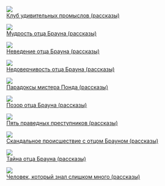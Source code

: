 ![](/books/detective/Гилберт%20Кит%20Честертон/Клуб%20удивительных%20промыслов%20(рассказы).jpg)  
[Клуб удивительных промыслов (рассказы)](/books/detective/Гилберт%20Кит%20Честертон/Клуб%20удивительных%20промыслов%20(рассказы))

![](/books/detective/Гилберт%20Кит%20Честертон/Мудрость%20отца%20Брауна%20(рассказы).jpg)  
[Мудрость отца Брауна (рассказы)](/books/detective/Гилберт%20Кит%20Честертон/Мудрость%20отца%20Брауна%20(рассказы))

![](/books/detective/Гилберт%20Кит%20Честертон/Неведение%20отца%20Брауна%20(рассказы).jpg)  
[Неведение отца Брауна (рассказы)](/books/detective/Гилберт%20Кит%20Честертон/Неведение%20отца%20Брауна%20(рассказы))

![](/books/detective/Гилберт%20Кит%20Честертон/Недоверчивость%20отца%20Брауна%20(рассказы).jpg)  
[Недоверчивость отца Брауна (рассказы)](/books/detective/Гилберт%20Кит%20Честертон/Недоверчивость%20отца%20Брауна%20(рассказы))

![](/books/detective/Гилберт%20Кит%20Честертон/Парадоксы%20мистера%20Понда%20(рассказы).jpg)  
[Парадоксы мистера Понда (рассказы)](/books/detective/Гилберт%20Кит%20Честертон/Парадоксы%20мистера%20Понда%20(рассказы))

![](/books/detective/Гилберт%20Кит%20Честертон/Позор%20отца%20Брауна%20(рассказы).jpg)  
[Позор отца Брауна (рассказы)](/books/detective/Гилберт%20Кит%20Честертон/Позор%20отца%20Брауна%20(рассказы))

![](/books/detective/Гилберт%20Кит%20Честертон/Пять%20праведных%20преступников%20(рассказы).jpg)  
[Пять праведных преступников (рассказы)](/books/detective/Гилберт%20Кит%20Честертон/Пять%20праведных%20преступников%20(рассказы))

![](/books/detective/Гилберт%20Кит%20Честертон/Скандальное%20происшествие%20с%20отцом%20Брауном%20(рассказы).jpg)  
[Скандальное происшествие с отцом Брауном (рассказы)](/books/detective/Гилберт%20Кит%20Честертон/Скандальное%20происшествие%20с%20отцом%20Брауном%20(рассказы))

![](/books/detective/Гилберт%20Кит%20Честертон/Тайна%20отца%20Брауна%20(рассказы).jpg)  
[Тайна отца Брауна (рассказы)](/books/detective/Гилберт%20Кит%20Честертон/Тайна%20отца%20Брауна%20(рассказы))

![](/books/detective/Гилберт%20Кит%20Честертон/Человек,%20который%20знал%20слишком%20много%20(рассказы).jpg)  
[Человек, который знал слишком много (рассказы)](/books/detective/Гилберт%20Кит%20Честертон/Человек,%20который%20знал%20слишком%20много%20(рассказы))
